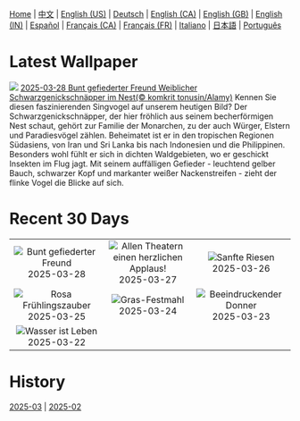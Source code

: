 [Home](../README.md) | [中文](zh-CN.md) | [English (US)](en-US.md) | [Deutsch](de-DE.md) | [English (CA)](en-CA.md) | [English (GB)](en-GB.md) | [English (IN)](en-IN.md) | [Español](es-ES.md) | [Français (CA)](fr-CA.md) | [Français (FR)](fr-FR.md) | [Italiano](it-IT.md) | [日本語](ja-JP.md) | [Português](pt-BR.md)

# Latest Wallpaper
![](https://www.bing.com/th?id=OHR.NestingMonarch_DE-DE4342475181_UHD.jpg)
[2025-03-28 Bunt gefiederter Freund Weiblicher Schwarzgenickschnäpper im Nest(© komkrit tonusin/Alamy)](https://www.bing.com/th?id=OHR.NestingMonarch_DE-DE4342475181_UHD.jpg)
Kennen Sie diesen faszinierenden Singvogel auf unserem heutigen Bild? Der Schwarzgenickschnäpper, der hier fröhlich aus seinem becherförmigen Nest schaut, gehört zur Familie der Monarchen, zu der auch Würger, Elstern und Paradiesvögel zählen. Beheimatet ist er in den tropischen Regionen Südasiens, von Iran und Sri Lanka bis nach Indonesien und die Philippinen.  Besonders wohl fühlt er sich in dichten Waldgebieten, wo er geschickt Insekten im Flug jagt. Mit seinem auffälligen Gefieder - leuchtend gelber Bauch, schwarzer Kopf und markanter weißer Nackenstreifen - zieht der flinke Vogel die Blicke auf sich.

# Recent 30 Days
|  |  |  |
|:---:|:---:|:---:|
| ![](https://www.bing.com/th?id=OHR.NestingMonarch_DE-DE4342475181_400x240.jpg "Bunt gefiederter Freund") 2025-03-28 | ![](https://www.bing.com/th?id=OHR.OdeonAthens_DE-DE3749163988_400x240.jpg "Allen Theatern einen herzlichen Applaus!") 2025-03-27 | ![](https://www.bing.com/th?id=OHR.CrystalManatee_DE-DE8276334869_400x240.jpg "Sanfte Riesen") 2025-03-26 |
| ![](https://www.bing.com/th?id=OHR.AlsterLakeCherry_DE-DE3454488264_400x240.jpg "Rosa Frühlingszauber") 2025-03-25 | ![](https://www.bing.com/th?id=OHR.ElephantGrass_DE-DE3541534518_400x240.jpg "Gras-Festmahl") 2025-03-24 | ![](https://www.bing.com/th?id=OHR.NebraskaStorm_DE-DE2755671712_400x240.jpg "Beeindruckender Donner") 2025-03-23 |
| ![](https://www.bing.com/th?id=OHR.CenoteLilies_DE-DE2391568700_400x240.jpg "Wasser ist Leben") 2025-03-22 |  |  |

# History
[2025-03](../archives/wallpaper/de-DE/w_2025_03.md) | [2025-02](../archives/wallpaper/de-DE/w_2025_02.md)
